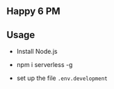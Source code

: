 ## Happy 6 PM

## Usage

- Install Node.js

- npm i serverless -g

- set up the file `.env.development`